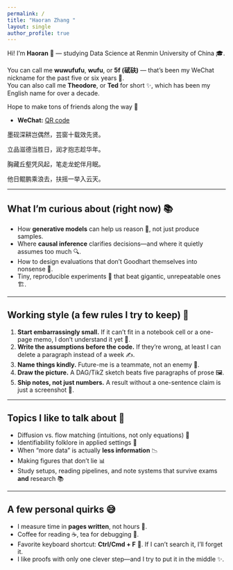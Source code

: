 ```yaml
---
permalink: /
title: "Haoran Zhang "
layout: single
author_profile: true
---
```


Hi! I’m **Haoran** 👋 —  studying Data Science at Renmin University of China 🎓.  

You can call me **wuwufufu**, **wufu**, or **5f (碔砆)** — that’s been my WeChat nickname for the past five or six years 📱.  
You can also call me **Theodore**, or **Ted** for short ✨, which has been my English name for over a decade.  

Hope to make tons of friends along the way 🤝

- **WeChat:** [QR code](bff4e509c0f9aacc0de631b3ffa8276b.jpg)

墨砚深耕岂偶然，芸窗十载效先贤。

立品滋德当胜日，润才抱志趁华年。

胸藏丘壑凭风起，笔走龙蛇伴月眠。

他日鲲鹏乘浪去，扶摇一举入云天。

---

## What I’m curious about (right now) 📚
- How **generative models** can help us reason 🧠, not just produce samples.  
- Where **causal inference** clarifies decisions—and where it quietly assumes too much 🔍.  
- How to design evaluations that don’t Goodhart themselves into nonsense 🎯.  
- Tiny, reproducible experiments 🧪 that beat gigantic, unrepeatable ones 🏗️.

---

## Working style (a few rules I try to keep) 📝
1. **Start embarrassingly small.** If it can’t fit in a notebook cell or a one-page memo, I don’t understand it yet 🐣.  
2. **Write the assumptions before the code.** If they’re wrong, at least I can delete a paragraph instead of a week ✍️.  
3. **Name things kindly.** Future-me is a teammate, not an enemy 🤗.  
4. **Draw the picture.** A DAG/TikZ sketch beats five paragraphs of prose 🖼️.  
5. **Ship notes, not just numbers.** A result without a one-sentence claim is just a screenshot 📮.

---

## Topics I like to talk about 💬
- Diffusion vs. flow matching (intuitions, not only equations) 🔬  
- Identifiability folklore in applied settings 🧩  
- When “more data” is actually **less information** 📉  
- Making figures that don’t lie 📊  
- Study setups, reading pipelines, and note systems that survive exams **and** research 📚

---

## A few personal quirks 😅
- I measure time in **pages written**, not hours 📖.  
- Coffee for reading ☕, tea for debugging 🍵.  
- Favorite keyboard shortcut: **Ctrl/Cmd + F** 🔎. If I can’t search it, I’ll forget it.  
- I like proofs with only one clever step—and I try to put it in the middle ✨.


